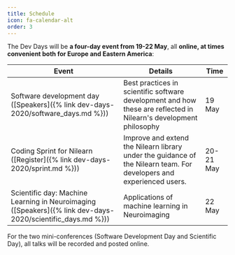 ```yaml
---
title: Schedule
icon: fa-calendar-alt
order: 3
---
```


The Dev Days will be **a four-day event from 19-22 May**, all **online, at times convenient both for Europe and Eastern America**:

Event | Details | Time
----- | ------- | ----
Software development day ([Speakers]({% link dev-days-2020/software_days.md %})) | Best practices in scientific software development and how these are reflected in Nilearn's development philosophy | 19 May
Coding Sprint for Nilearn ([Register]({% link dev-days-2020/sprint.md %})) | Improve and extend the Nilearn library under the guidance of the Nilearn team. For developers and experienced users. | 20-21 May
Scientific day: Machine Learning in Neuroimaging ([Speakers]({% link dev-days-2020/scientific_days.md %})) | Applications of machine learning in Neuroimaging | 22 May

For the two mini-conferences (Software Development Day and Scientific Day), all talks
will be recorded and posted online.

